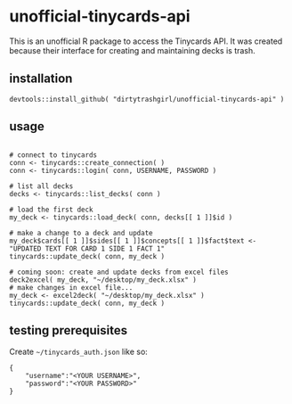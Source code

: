 # unofficial-tinycards-api
This is an unofficial R package to access the Tinycards API. It was created because their interface for creating and maintaining decks is trash.

## installation

```{r}
devtools::install_github( "dirtytrashgirl/unofficial-tinycards-api" )
```

## usage

```{r}

# connect to tinycards
conn <- tinycards::create_connection( )
conn <- tinycards::login( conn, USERNAME, PASSWORD )

# list all decks
decks <- tinycards::list_decks( conn )

# load the first deck
my_deck <- tinycards::load_deck( conn, decks[[ 1 ]]$id )

# make a change to a deck and update
my_deck$cards[[ 1 ]]$sides[[ 1 ]]$concepts[[ 1 ]]$fact$text <- "UPDATED TEXT FOR CARD 1 SIDE 1 FACT 1"
tinycards::update_deck( conn, my_deck )

# coming soon: create and update decks from excel files
deck2excel( my_deck, "~/desktop/my_deck.xlsx" )
# make changes in excel file...
my_deck <- excel2deck( "~/desktop/my_deck.xlsx" )
tinycards::update_deck( conn, my_deck )

```


## testing prerequisites

Create `~/tinycards_auth.json` like so:

```{json}
{
	"username":"<YOUR USERNAME>",
	"password":"<YOUR PASSWORD>"
}
```